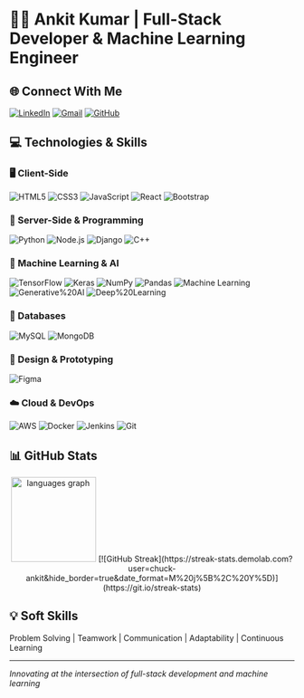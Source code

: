 # 👨‍💻 Ankit Kumar | Full-Stack Developer & Machine Learning Engineer

## 🌐 Connect With Me
[![LinkedIn](https://img.shields.io/badge/LinkedIn-blue?style=for-the-badge&logo=linkedin)](https://www.linkedin.com/in/ankitkeshri0)
[![Gmail](https://img.shields.io/badge/Gmail-D14836?style=for-the-badge&logo=gmail&logoColor=white)](mailto:ankitkumar9864@gmail.com)
[![GitHub](https://img.shields.io/badge/GitHub-100000?style=for-the-badge&logo=github&logoColor=white)](https://github.com/chuck-ankit)

## 💻 Technologies & Skills

### 🖥️ Client-Side
![HTML5](https://img.shields.io/badge/HTML5-E34F26?style=for-the-badge&logo=html5&logoColor=white)
![CSS3](https://img.shields.io/badge/CSS3-1572B6?style=for-the-badge&logo=css3&logoColor=white)
![JavaScript](https://img.shields.io/badge/JavaScript-323330?style=for-the-badge&logo=javascript&logoColor=F7DF1E)
![React](https://img.shields.io/badge/React-20232A?style=for-the-badge&logo=react&logoColor=61DAFB)
![Bootstrap](https://img.shields.io/badge/Bootstrap-563D7C?style=for-the-badge&logo=bootstrap&logoColor=white)

### 🔧 Server-Side & Programming
![Python](https://img.shields.io/badge/Python-3776AB?style=for-the-badge&logo=python&logoColor=white)
![Node.js](https://img.shields.io/badge/Node.js-43853D?style=for-the-badge&logo=node.js&logoColor=white)
![Django](https://img.shields.io/badge/Django-092E20?style=for-the-badge&logo=django&logoColor=white)
![C++](https://img.shields.io/badge/C++-00599C?style=for-the-badge&logo=c%2B%2B&logoColor=white)

### 🤖 Machine Learning & AI
![TensorFlow](https://img.shields.io/badge/TensorFlow-FF6F00?style=for-the-badge&logo=tensorflow&logoColor=white)
![Keras](https://img.shields.io/badge/Keras-D00000?style=for-the-badge&logo=keras&logoColor=white)
![NumPy](https://img.shields.io/badge/NumPy-013243?style=for-the-badge&logo=numpy&logoColor=white)
![Pandas](https://img.shields.io/badge/Pandas-150458?style=for-the-badge&logo=pandas&logoColor=white)
![Machine Learning](https://img.shields.io/badge/Machine%20Learning-007ACC?style=for-the-badge&logo=databricks&logoColor=white)
![Generative%20AI](https://img.shields.io/badge/Generative%20AI-FF6F61?style=for-the-badge&logo=openai&logoColor=white)
![Deep%20Learning](https://img.shields.io/badge/Deep%20Learning-4A90E2?style=for-the-badge&logo=deep-learning&logoColor=white)

### 💾 Databases
![MySQL](https://img.shields.io/badge/MySQL-00000F?style=for-the-badge&logo=mysql&logoColor=white)
![MongoDB](https://img.shields.io/badge/MongoDB-4EA94B?style=for-the-badge&logo=mongodb&logoColor=white)

### 🎨 Design & Prototyping
![Figma](https://img.shields.io/badge/Figma-F24E1E?style=for-the-badge&logo=figma&logoColor=white)

### ☁️ Cloud & DevOps
![AWS](https://img.shields.io/badge/Amazon_AWS-232F3E?style=for-the-badge&logo=amazon-aws&logoColor=white)
![Docker](https://img.shields.io/badge/Docker-2CA5E0?style=for-the-badge&logo=docker&logoColor=white)
![Jenkins](https://img.shields.io/badge/Jenkins-D24939?style=for-the-badge&logo=jenkins&logoColor=white)
![Git](https://img.shields.io/badge/Git-F05032?style=for-the-badge&logo=git&logoColor=white)

## 📊 GitHub Stats
<div align="center">
  <img src="https://github-readme-stats.vercel.app/api/top-langs?username=chuck-ankit&locale=en&hide_title=false&layout=compact&card_width=320&langs_count=5&theme=nord&hide_border=false&order=2" height="150" alt="languages graph"  />
  [![GitHub Streak](https://streak-stats.demolab.com?user=chuck-ankit&hide_border=true&date_format=M%20j%5B%2C%20Y%5D)](https://git.io/streak-stats)
</div>

## 💡 Soft Skills
Problem Solving | Teamwork | Communication | Adaptability | Continuous Learning

---

*Innovating at the intersection of full-stack development and machine learning*
